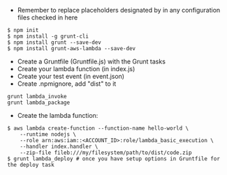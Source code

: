 - Remember to replace placeholders designated by <angle brackets> in any configuration files checked in here

```
$ npm init
$ npm install -g grunt-cli
$ npm install grunt --save-dev
$ npm install grunt-aws-lambda --save-dev
```

- Create a Gruntfile (Gruntfile.js) with the Grunt tasks
- Create your lambda function (in index.js)
- Create your test event (in event.json)
- Create .npmignore, add "dist" to it

```
grunt lambda_invoke
grunt lambda_package
```

- Create the lambda function:

```
$ aws lambda create-function --function-name hello-world \
	--runtime nodejs \
	--role arn:aws:iam::<ACCOUNT_ID>:role/lambda_basic_execution \
	--handler index.handler \
	--zip-file fileb:///my/filesystem/path/to/dist/code.zip
$ grunt lambda_deploy # once you have setup options in Gruntfile for the deploy task
```
